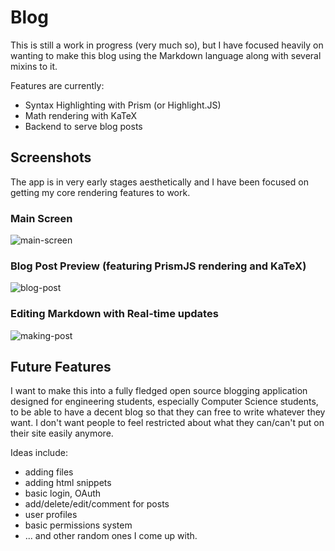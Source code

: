 # Blog

This is still a work in progress (very much so), but I have focused heavily on wanting to make this blog using the Markdown language along with several mixins to it. 

Features are currently:
- Syntax Highlighting with Prism (or Highlight.JS)
- Math rendering with KaTeX
- Backend to serve blog posts

## Screenshots

The app is in very early stages aesthetically and I have been focused on getting my core rendering features to work.

### Main Screen

![main-screen](https://imgur.com/nYvlQow.png)

### Blog Post Preview (featuring PrismJS rendering and KaTeX)

![blog-post](https://imgur.com/BXtT2my.png)

### Editing Markdown with Real-time updates

![making-post](https://imgur.com/XKDOpzr.png)

## Future Features

I want to make this into a fully fledged open source blogging application designed for engineering students, especially Computer Science students, to be able to have a decent blog so that they can free to write whatever they want. I don't want people to feel restricted about what they can/can't put on their site easily anymore. 

Ideas include:

- adding files
- adding html snippets
- basic login, OAuth
- add/delete/edit/comment for posts
- user profiles
- basic permissions system
- ... and other random ones I come up with. 

